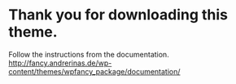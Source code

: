 Thank you for downloading this theme.
====================================

Follow the instructions from the documentation.
http://fancy.andrerinas.de/wp-content/themes/wpfancy_package/documentation/
